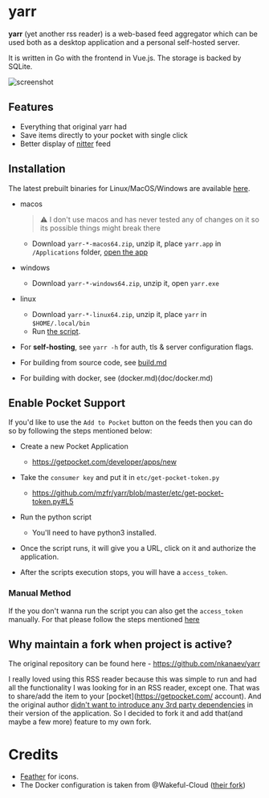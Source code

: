 # yarr

**yarr** (yet another rss reader) is a web-based feed aggregator which can be used both
as a desktop application and a personal self-hosted server.

It is written in Go with the frontend in Vue.js. The storage is backed by SQLite.

![screenshot](etc/promo.png)

## Features

* Everything that original yarr had
* Save items directly to your pocket with single click
* Better display of [nitter](https://github.com/zedeus/nitter) feed

## Installation

The latest prebuilt binaries for Linux/MacOS/Windows are available
[here](https://github.com/mzfr/yarr/releases/latest).

* macos

    > ⚠️ I don't use macos and has never tested any of changes on it so its possible things might break there

  - Download `yarr-*-macos64.zip`, unzip it, place `yarr.app` in `/Applications` folder, [open the app](https://support.apple.com/en-gb/guide/mac-help/mh40616/mac)

* windows

  - Download `yarr-*-windows64.zip`, unzip it, open `yarr.exe`

* linux

  - Download `yarr-*-linux64.zip`, unzip it, place `yarr` in `$HOME/.local/bin`
  - Run [the script](etc/install-linux.sh).

* For **self-hosting**, see `yarr -h` for auth, tls & server configuration flags.
* For building from source code, see [build.md](doc/build.md)
* For building with docker, see (docker.md)(doc/docker.md)

## Enable Pocket Support

If you'd like to use the `Add to Pocket` button on the feeds then you can do so by following the steps mentioned below:

* Create a new Pocket Application
  - https://getpocket.com/developer/apps/new

* Take the `consumer key` and put it in `etc/get-pocket-token.py`
  - https://github.com/mzfr/yarr/blob/master/etc/get-pocket-token.py#L5

* Run the python script
  - You'll need to have python3 installed.

* Once the script runs, it will give you a URL, click on it and authorize the application.
* After the scripts execution stops, you will have a `access_token`.


### Manual Method

If the you don't wanna run the script you can also get the `access_token` manually. For that please follow the steps mentioned [here](https://getpocket.com/developer/docs/authentication)

## Why maintain a fork when project is active?

 The original repository can be found here - https://github.com/nkanaev/yarr

I really loved using this RSS reader because this was simple to run and had all the functionality I was looking for in an RSS reader, except one. That was to share/add the item to your [pocket](https://getpocket.com/ account). And the original author [didn't want to introduce any 3rd party dependencies](https://github.com/nkanaev/yarr/issues/57#issue-864736485) in their version of the application. So I decided to fork it and add that(and maybe a few more) feature to my own fork.

# Credits

- [Feather](http://feathericons.com/) for icons.
- The Docker configuration is taken from @Wakeful-Cloud ([their fork](https://github.com/Wakeful-Cloud/yarr))
